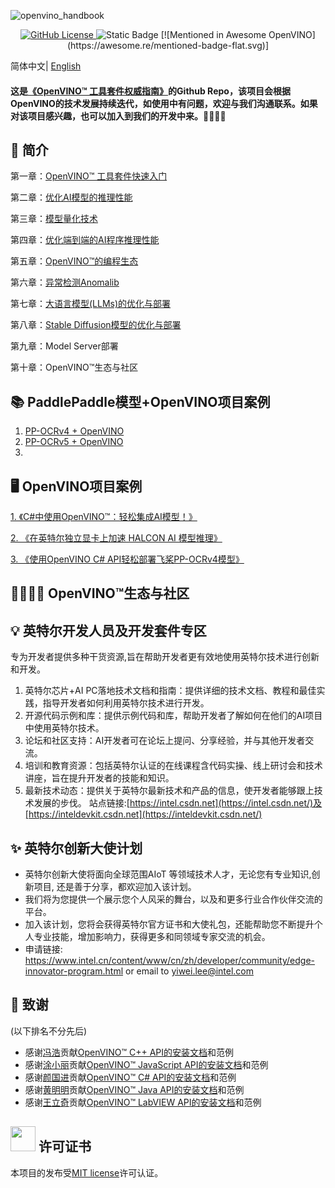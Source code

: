 ![openvino_handbook](https://socialify.git.ci/openvino-book/openvino_handbook/image?forks=1&issues=1&language=1&name=1&owner=1&pulls=1&stargazers=1&theme=Light)

<p align="center">    
    <a href="./LICENSE.txt">
        <img alt="GitHub License" src="https://img.shields.io/github/license/openvino-book/openvino_handbook">
    </a>    
    <a >
        <img alt="Static Badge" src="https://img.shields.io/badge/Language-Python%2CC%2FC%2B%2B%2CC%23%2CJava%2CLabVIEW-blue">
    </a>    
[![Mentioned in Awesome OpenVINO](https://awesome.re/mentioned-badge-flat.svg)]

简体中文| [English](README_en.md)

#### 这是[《OpenVINO™ 工具套件权威指南》](https://item.jd.com/10150500500024.html)的Github Repo，该项目会根据OpenVINO的技术发展持续迭代，如使用中有问题，欢迎与我们沟通联系。如果对该项目感兴趣，也可以加入到我们的开发中来。🥰🥰🥰🥰



## 🚀 简介

第一章：[OpenVINO™ 工具套件快速入门](./chapter_1/)

第二章：[优化AI模型的推理性能](./chapter_2/)

第三章：[模型量化技术](./chapter_3/)

第四章：[优化端到端的AI程序推理性能](./chapter_4/)

第五章：[OpenVINO™的编程生态](./chapter_5/)
  
第六章：[异常检测Anomalib](./chapter_6/)

第七章：[大语言模型(LLMs)的优化与部署](./chapter_7/)

第八章：[Stable Diffusion模型的优化与部署](./chapter_8/)

第九章：Model Server部署

第十章：OpenVINO™生态与社区



## 📚 PaddlePaddle模型+OpenVINO项目案例
1. [PP-OCRv4 + OpenVINO](https://github.com/openvino-book/PP-OCRv4_OpenVINO)
2. [PP-OCRv5 + OpenVINO](https://github.com/openvino-book/PP-OCRv5_OpenVINO)
3. 

## 🖥️ OpenVINO项目案例
[1. 《C#中使用OpenVINO™：轻松集成AI模型！》](https://mp.weixin.qq.com/s/QYEF0uSI-nB5aTQ5BhzuBg)

[2. 《在英特尔独立显卡上加速 HALCON AI 模型推理》](https://mp.weixin.qq.com/s/jReFStQP64wg6FJHGtu9WQ)

[3. 《使用OpenVINO C# API轻松部署飞桨PP-OCRv4模型》](https://mp.weixin.qq.com/s/nc3IV7QnR_INRzAMxyYI0A)



## 👩‍👩‍👧‍👦 OpenVINO™生态与社区

## 💡 英特尔开发人员及开发套件专区
专为开发者提供多种干货资源,旨在帮助开发者更有效地使用英特尔技术进行创新和开发。
1. 英特尔芯片+AI PC落地技术文档和指南：提供详细的技术文档、教程和最佳实践，指导开发者如何利用英特尔技术进行开发。
2. 开源代码示例和库：提供示例代码和库，帮助开发者了解如何在他们的AI项目中使用英特尔技术。
3. 论坛和社区支持：AI开发者可在论坛上提问、分享经验，并与其他开发者交流。
4. 培训和教育资源：包括英特尔认证的在线课程含代码实操、线上研讨会和技术讲座，旨在提升开发者的技能和知识。
5. 最新技术动态：提供关于英特尔最新技术和产品的信息，使开发者能够跟上技术发展的步伐。
站点链接:[https://intel.csdn.net](https://intel.csdn.net/)及[https://inteldevkit.csdn.net](https://inteldevkit.csdn.net/)
 
 
## ✨ 英特尔创新大使计划
- 英特尔创新大使将面向全球范围AIoT 等领域技术人才，无论您有专业知识,创新项目, 还是善于分享，都欢迎加入该计划。
- 我们将为您提供一个展示您个人风采的舞台，以及和更多行业合作伙伴交流的平台。  
- 加入该计划，您将会获得英特尔官方证书和大使礼包，还能帮助您不断提升个人专业技能，增加影响力，获得更多和同领域专家交流的机会。
- 申请链接: https://www.intel.cn/content/www/cn/zh/developer/community/edge-innovator-program.html or email to yiwei.lee@intel.com

## 🙏 致谢
(以下排名不分先后)
- 感谢[冯浩](https://github.com/wxxz975)贡献[OpenVINO™ C++ API的安装文档](./doc/)和范例
- 感谢[涂小丽](https://github.com/txl1123/OpenVINO-JavaScript-API)贡献[OpenVINO™ JavaScript API的安装文档](./doc/)和范例
- 感谢[颜国进](https://github.com/guojin-yan)贡献[OpenVINO™ C# API的安装文档](./doc/)和范例
- 感谢[黄明明](https://github.com/Hmm466)贡献[OpenVINO™ Java API的安装文档](./doc/)和范例
- 感谢[王立奇](https://github.com/wangstoudamire)贡献[OpenVINO™ LabVIEW API的安装文档](./doc/)和范例



## <img title="" src="https://user-images.githubusercontent.com/48054808/157835345-f5d24128-abaf-4813-b793-d2e5bdc70e5a.png" alt="" width="40"> 许可证书

本项目的发布受[MIT license](https://github.com/openvino-book/openvino_handbook/blob/main/LICENSE)许可认证。

